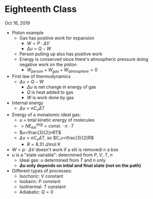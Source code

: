 # Eighteenth Class
Oct 16, 2019
* Piston example
  * Gas has positive work for expansion
    * $W=P\cdot \Delta V$
    * $\Delta u=Q-W$
  * Person pulling up also has positive work
  * Energy is conserved since there's atmospheric pressure doing negative work on the piston
    * $W_{person}+W_{gas}+W_{atmosphere}=0$
* First law of thermodynamics
  * $\Delta u=Q-W$
    * $\Delta u$ is net change in energy of gas
    * $Q$ is heat added to gas
    * $W$ is work done by gas
* Internal energy
  * $\Delta u=nC_v\Delta T$
* Energy of a monatomic ideal gas: 
  * $u$ = total kinetic energy of molecules
  * $=NE_{kin}^{avg}=const.\cdot n\cdot T$
  * $u=\frac{3}{2}nRT$
  * $\Delta u=nC_v\Delta T$, so $C_v=\frac{3}{2}R$
    * $R=8.31$ J/mol K
* $W=p\cdot\Delta V$ doesn't work if a slit is removedi n a box
* $u$ is a "state vairable": determined from $P$, $V$, $T$, $n$
  * Ideal gas: $u$ determined from $T$ and $n$ only
  * __$\Delta u$ only depends on intial and final state (not on the path)__
* Different types of processes: 
  * Isochoric: $V$ constant
  * Isobaric: $P$ constant
  * Isothermal: $T$ constant
  * Adiabatic: $Q=0$